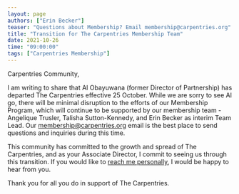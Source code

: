 ```yaml
---
layout: page
authors: ["Erin Becker"]
teaser: "Questions about Membership? Email membership@carpentries.org"
title: "Transition for The Carpentries Membership Team"
date: 2021-10-26
time: "09:00:00"
tags: ["Carpentries Membership"]
---
```

Carpentries Community,

I am writing to share that Al Obayuwana (former Director of Partnership) has departed The Carpentries effective 25 October. 
While we are sorry to see Al go, there will be minimal disruption to the efforts of our Membership Program, which will 
continue to be supported by our membership team - Angelique Trusler, Talisha Sutton-Kennedy, and Erin Becker as interim 
Team Lead. Our [membership@carpentries.org](mailto:membership@carpentries.org) email is the best place to send questions 
and inquiries during this time. 

This community has committed to the growth and spread of The Carpentries, and as your Associate Director, I commit 
to seeing us through this transition. If you would like to [reach me personally](mailto:ebecker@carpentries.org), 
I would be happy to hear from you.

Thank you for all you do in support of The Carpentries.
